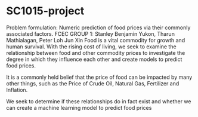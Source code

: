 # SC1015-project

Problem formulation: Numeric prediction of food prices via their commonly associated factors.
FCEC GROUP 1: Stanley Benjamin Yukon, Tharun Mathialagan, Peter Loh Jun Xin
Food is a vital commodity for growth and human survival. With the rising cost of living, we seek to examine the relationship between food and other commodity prices to investigate the degree in which they influence each other and create models to predict food prices.

It is a commonly held belief that the price of food can be impacted by many other things, such as the Price of Crude Oil, Natural Gas, Fertilizer and Inflation.

We seek to determine if these relationships do in fact exist and whether we can create a machine learning model to predict food prices
